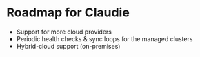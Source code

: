 # Roadmap for Claudie

- Support for more cloud providers
- Periodic health checks & sync loops for the managed clusters
- Hybrid-cloud support (on-premises)
